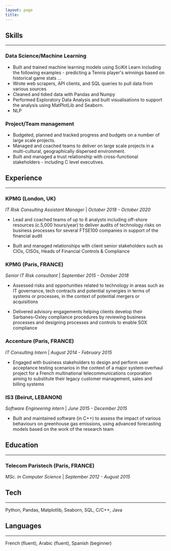 ```yaml
---
layout: page
title: 
---
```

## Skills
---
### Data Science/Machine Learning

- Built and trained machine learning models using SciKit Learn including the following examples - predicting a Tennis player's winnings based on historical game stats ... 
- Wrote web scrapers, API clients, and SQL queries to pull data from various sources 
- Cleaned and tidied data with Pandas and Numpy
- Performed Exploratory Data Analysis and built visualisations to support the analysis using MatPlotLib and Seaborn.
- NLP

### Project/Team management

- Budgeted, planned and tracked progress and budgets on a number of large scale projects.
- Managed and coached teams to deliver on large scale projects in a multi-cultural, geographically dispersed environment.
- Built and managed a trust relationship with cross-functional stakeholders - including C level executives.

## Experience
---
### KPMG (London, UK)
*IT Risk Consulting Assistant Manager* | *October 2018 - October 2020*

- Lead and coached teams of up to 6 analysts including off-shore resources (c.5,000 hours/year) to deliver audits of technology risks on business processes for several FTSE100 companies in support of the financial audit

- Built and managed relationships with client senior stakeholders such as CIOs, CISOs, Heads of Financial Controls & Compliance

### KPMG (Paris, FRANCE)
*Senior IT Risk consultant* | *September 2015 - October 2018*

- Assessed risks and opportunities related to technology in areas such as IT governance, tech contracts and potential synergies in terms of systems or processes, in the context of potential mergers or acquisitions

- Delivered advisory engagements helping clients develop their Sarbanes–Oxley compliance procedures by reviewing business processes and designing processes and controls to enable SOX compliance

### Accenture (Paris, FRANCE)
*IT Consulting Intern* | *August 2014 - February 2015*

- Engaged with business stakeholders to design and perform user acceptance testing scenarios in the context of a major system overhaul project for a French multinational telecommunications corporation aiming to substitute their legacy customer management, sales and billing systems


### IS3 (Beirut, LEBANON)
*Software Engineering intern* | *June 2015 - December 2015*

- Built and maintained software (in C++) to assess the impact of various behaviours on greenhouse gas emissions, using advanced forecasting models based on the work of the research team

## Education
---
### Telecom Paristech (Paris, FRANCE)
*MSc. in Computer Science* | *September 2012 - August 2015*

## Tech
---
Python, Pandas, Matplotlib, Seaborn, SQL, C/C++, Java

## Languages
---
French (fluent), Arabic (fluent), Spanish (beginner)

